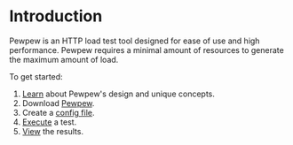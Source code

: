 # Introduction
Pewpew is an HTTP load test tool designed for ease of use and high performance. Pewpew requires a minimal amount of resources to generate the maximum amount of load.

To get started:
1. [Learn](./design.md) about Pewpew's design and unique concepts.
2. Download [Pewpew](https://github.com/FamilySearch/pewpew/releases/latest).
3. Create a [config file](./config.md).
4. [Execute](./cli.md) a test.
5. [View](./viewing-results.md) the results.